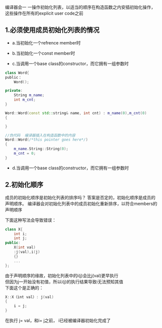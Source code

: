 编译器会一 一操作初始化列表，以适当的顺序在构造函数之内安插初始化操作，这些操作在所有的explicit user code之前

## 1.必须使用成员初始化列表的情况

* a.当初始化一个refrence member时

* b.当初始化一个const member时

* c.当调用一个base class的constructor，而它拥有一组参数时

```cpp
class Word{
public：
    Word();

private:
    String m_name;
    int m_cnt;
}

Word::Word(const std::string& name, int cnt) : m_name(0),m_cnt(0)
{

}

//伪代码  编译器插入在构造函数中的内容
Word::Word(/*this pointer goes here*/)
{
    m_name.String::String(0);  
    m_cnt = 0;
}

```

* d.当调用一个base class的constructor，而它拥有一组参数时


## 2.初始化顺序

成员的初始化顺序是初始化列表的排序吗？
答案是否定的，初始化顺序是成员的声明顺序。 编译器会对初始化列表中的成员初始化重新排序，以符合members的声明顺序

下面这种写法会导致错误：

```cpp
class X{
    int i;
    int j;
public:
    X(int val)
    :j(val),i(j)
    {}
    ...
};
```
由于声明顺序的缘故，初始化列表中的i(j)会比j(val)更早执行<br>
但因为j一开始没有初值，所以i(j)的执行结果导致i无法预知其值<br>
下面这个是正确的：

```cpp
X::X（int val）: j(val)
{
    i = j;
}
```
在执行 j= val，和i= j之前， i已经被编译器初始化完成了





